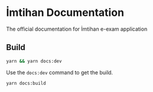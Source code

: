 # İmtihan Documentation
The official documentation for İmtihan e-exam application

## Build
```sh
yarn && yarn docs:dev
```

Use the `docs:dev` command to get the build.
```sh
yarn docs:build
```
